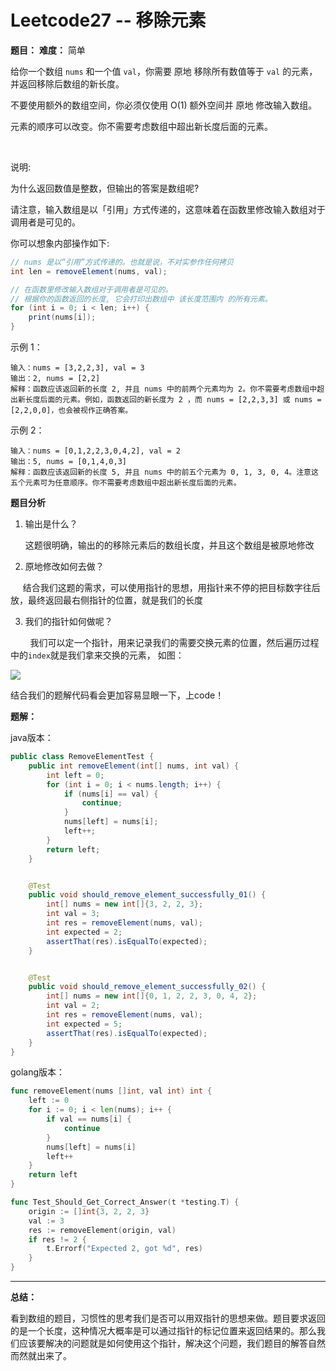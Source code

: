 # Leetcode27 -- 移除元素

**题目：**   **难度：** 简单

给你一个数组 `nums` 和一个值 `val`，你需要 原地 移除所有数值等于 `val` 的元素，并返回移除后数组的新长度。

不要使用额外的数组空间，你必须仅使用 O(1) 额外空间并 原地 修改输入数组。

元素的顺序可以改变。你不需要考虑数组中超出新长度后面的元素。

 

说明:

为什么返回数值是整数，但输出的答案是数组呢?

请注意，输入数组是以「引用」方式传递的，这意味着在函数里修改输入数组对于调用者是可见的。

你可以想象内部操作如下:

```java
// nums 是以“引用”方式传递的。也就是说，不对实参作任何拷贝
int len = removeElement(nums, val);

// 在函数里修改输入数组对于调用者是可见的。
// 根据你的函数返回的长度, 它会打印出数组中 该长度范围内 的所有元素。
for (int i = 0; i < len; i++) {
    print(nums[i]);
}
```




示例 1：

```
输入：nums = [3,2,2,3], val = 3
输出：2, nums = [2,2]
解释：函数应该返回新的长度 2, 并且 nums 中的前两个元素均为 2。你不需要考虑数组中超出新长度后面的元素。例如，函数返回的新长度为 2 ，而 nums = [2,2,3,3] 或 nums = [2,2,0,0]，也会被视作正确答案。
```


示例 2：

```
输入：nums = [0,1,2,2,3,0,4,2], val = 2
输出：5, nums = [0,1,4,0,3]
解释：函数应该返回新的长度 5, 并且 nums 中的前五个元素为 0, 1, 3, 0, 4。注意这五个元素可为任意顺序。你不需要考虑数组中超出新长度后面的元素。
```



**题目分析**

1. 输出是什么？
   
   这题很明确，输出的的移除元素后的数组长度，并且这个数组是被原地修改

2. 原地修改如何去做？

       结合我们这题的需求，可以使用指针的思想，用指针来不停的把目标数字往后放，最终返回最右侧指针的位置，就是我们的长度

3. 我们的指针如何做呢？

        我们可以定一个指针，用来记录我们的需要交换元素的位置，然后遍历过程中的`index`就是我们拿来交换的元素， 如图：

![](https://golearning.oss-cn-shanghai.aliyuncs.com/obsidianleetcode27.png)

结合我们的题解代码看会更加容易显眼一下，上code！

**题解：**

java版本：

```java
public class RemoveElementTest {
    public int removeElement(int[] nums, int val) {
        int left = 0;
        for (int i = 0; i < nums.length; i++) {
            if (nums[i] == val) {
                continue;
            }
            nums[left] = nums[i];
            left++;
        }
        return left;
    }


    @Test
    public void should_remove_element_successfully_01() {
        int[] nums = new int[]{3, 2, 2, 3};
        int val = 3;
        int res = removeElement(nums, val);
        int expected = 2;
        assertThat(res).isEqualTo(expected);
    }


    @Test
    public void should_remove_element_successfully_02() {
        int[] nums = new int[]{0, 1, 2, 2, 3, 0, 4, 2};
        int val = 2;
        int res = removeElement(nums, val);
        int expected = 5;
        assertThat(res).isEqualTo(expected);
    }
}
```



golang版本：

```go
func removeElement(nums []int, val int) int {
	left := 0
	for i := 0; i < len(nums); i++ {
		if val == nums[i] {
			continue
		}
		nums[left] = nums[i]
		left++
	}
	return left
}

func Test_Should_Get_Correct_Answer(t *testing.T) {
	origin := []int{3, 2, 2, 3}
	val := 3
	res := removeElement(origin, val)
	if res != 2 {
		t.Errorf("Expected 2, got %d", res)
	}
}
```

****

**总结：**

看到数组的题目，习惯性的思考我们是否可以用双指针的思想来做。题目要求返回的是一个长度，这种情况大概率是可以通过指针的标记位置来返回结果的。那么我们应该要解决的问题就是如何使用这个指针，解决这个问题，我们题目的解答自然而然就出来了。

